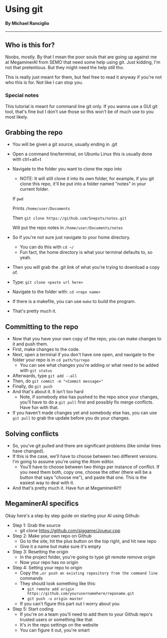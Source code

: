# Using git

#### By Michael Ranciglio
---
## Who is this for?
Noobs, mostly. By that I mean the poor souls that are going up against me at MegaminerAI from SEMO that need some help using git. Just kidding, I'm not that pretentious. But they might need the help still tho.

This is really just meant for them, but feel free to read it anyway if you're not who this is for. Not like I can stop you.

### Special notes
This tutorial is meant for command line git only. If you wanna use a GUI git tool, that's fine but I don't use those so this won't be of much use to you most likely.

## Grabbing the repo
* You will be given a git source, usually ending in .git
* Open a command line/terminal, on Ubuntu Linux this is usually done with ctrl+alt+t
* Navigate to the folder you want to clone the repo into
	* NOTE: It will still clone it into its own folder, for example, if you git clone this repo, it'll be put into a folder named "notes" in your current folder.

	If `pwd`

	Prints `/home/user/Documents`

	Then `git clone https://github.com/Snepsts/notes.git`

	Will put the repo notes in `/home/user/Documents/notes`

* So if you're not sure just navigate to your home directory.
	* You can do this with `cd ~/`
	* Fun fact, the home directory is what your terminal defaults to, so yeah.
* Then you will grab the .git link of what you're trying to download a copy of.
* Type: `git clone <paste url here>`
* Navigate to the folder with: `cd <repo name>`
* If there is a makefile, you can use `make` to build the program.
* That's pretty much it.

## Committing to the repo
* Now that you have your own copy of the repo, you can make changes to it and push them.
* First, make changes to the code.
* Next, open a terminal if you don't have one open, and navigate to the folder your repo is in `cd path/to/repo`
	* You can see what changes you're adding or what need to be added with `git status`
* Afterwards, type `git add --all`
* Then, do `git commit -m "<Commit message>"`
* Finally, do `git push`
* And that's about it. It isn't too hard
	* Note, if somebody else has pushed to the repo since your changes, you'll have to do a `git pull` first and possibly fix merge conflicts. Have fun with that.
* If you haven't made changes yet and somebody else has, you can use `git pull` to grab the update before you do your changes.

## Solving conflicts
* So, you've git pulled and there are significant problems (like similar lines have changed).
* If this is the case, we'll have to choose between two different versions. I'm going to assume you're using the Atom editor.
	* You'll have to choose between two things per instance of conflict. If you need them both, copy one, choose the other (there will be a button that says "choose me"), and paste that one. This is the easiest way to deal with it.
* And that's pretty much it. Have fun at MegaminerAI!!!

## MegaminerAI specifics
Okay here's a step by step guide on starting your AI using Github:
* Step 1: Grab the source
	* git clone https://github.com/siggame/Joueur.cpp
* Step 2: Make your own repo on Github
	* Go to the site, hit the plus button on the top right, and hit new repo
	* Give it a name but make sure it's empty
* Step 3: Resetting the origin
	* In the project folder, you're going to type git remote remove origin
	* Now your repo has no origin
* Step 4: Setting your repo to origin
	* Copy the `…or push an existing repository from the command line` commands
	* They should look something like this:
		* `git remote add origin https://github.com/yourusernamehere/reponame.git`
		* `git push -u origin master`
	* If you can't figure this part out I worry about you
* Step 5: Start coding
	* If you're on a team you'll need to add them to your Github repo's trusted users or something like that
	* It's in the repo settings on the website
	* You can figure it out, you're smart